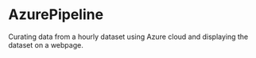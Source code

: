 # AzurePipeline
Curating data from a hourly dataset using Azure cloud and displaying the dataset on a webpage.
